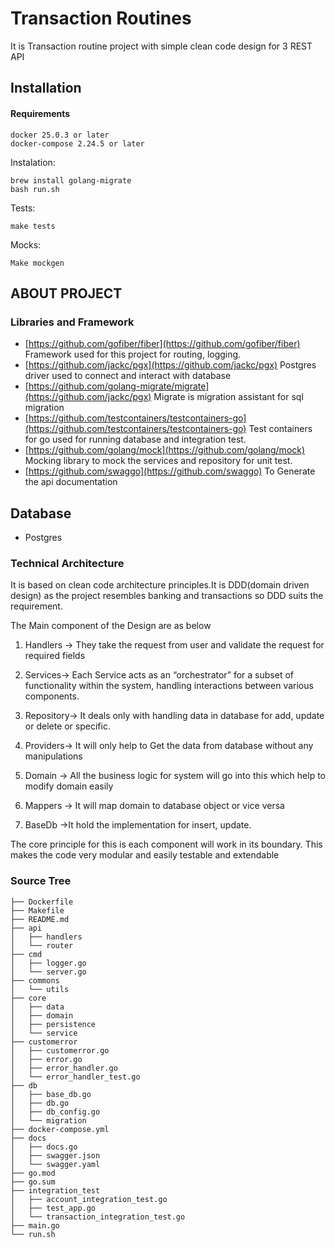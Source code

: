 # Transaction Routines

It is Transaction routine project with simple clean code design for 3 REST API

## Installation
#### Requirements

```
docker 25.0.3 or later
docker-compose 2.24.5 or later
```
Instalation:
```
brew install golang-migrate
bash run.sh
```
Tests:
```
make tests
```

Mocks:
```
Make mockgen
```

## ABOUT PROJECT 

### Libraries and Framework
* [https://github.com/gofiber/fiber](https://github.com/gofiber/fiber) Framework used for this project for routing, logging.
* [https://github.com/jackc/pgx](https://github.com/jackc/pgx) Postgres driver used to connect and interact with database
* [https://github.com/golang-migrate/migrate](https://github.com/jackc/pgx) Migrate is migration assistant for sql migration
* [https://github.com/testcontainers/testcontainers-go](https://github.com/testcontainers/testcontainers-go)  Test containers for go used for running database and integration test.
* [https://github.com/golang/mock](https://github.com/golang/mock) Mocking library to mock the services and repository for unit test.
* [https://github.com/swaggo](https://github.com/swaggo) To Generate the api documentation


## Database
* Postgres

### Technical Architecture
It is based on clean code architecture principles.It is DDD(domain driven design) as the project resembles banking and transactions so DDD suits the requirement.

The Main component of the Design are as below
1. Handlers -> They take the request from user and validate the request for required fields

2. Services-> Each Service acts as an “orchestrator” for a subset of functionality within the system, handling interactions between various components.

3. Repository-> It deals only with handling data in database for add, update or delete or specific.

4. Providers-> It will only help to Get the data from database without any manipulations

5. Domain -> All the business logic for system will go into this which help to modify domain easily

6. Mappers -> It will map domain to database object or vice versa

7. BaseDb ->It hold the implementation for insert, update.

The core principle for this is each component will work in its boundary.
This makes the code very modular and easily testable and extendable

### Source Tree
```
├── Dockerfile
├── Makefile
├── README.md
├── api
│   ├── handlers
│   └── router
├── cmd
│   ├── logger.go
│   └── server.go
├── commons
│   └── utils
├── core
│   ├── data
│   ├── domain
│   ├── persistence
│   └── service
├── customerror
│   ├── customerror.go
│   ├── error.go
│   ├── error_handler.go
│   └── error_handler_test.go
├── db
│   ├── base_db.go
│   ├── db.go
│   ├── db_config.go
│   └── migration
├── docker-compose.yml
├── docs
│   ├── docs.go
│   ├── swagger.json
│   └── swagger.yaml
├── go.mod
├── go.sum
├── integration_test
│   ├── account_integration_test.go
│   ├── test_app.go
│   └── transaction_integration_test.go
├── main.go
└── run.sh
```





